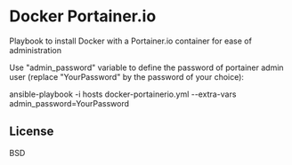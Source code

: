 Docker Portainer.io
=========

Playbook to install Docker with a Portainer.io container for ease of administration

Use "admin_password" variable to define the password of portainer admin user (replace "YourPassword" by the password of your choice):

ansible-playbook -i hosts docker-portainerio.yml --extra-vars admin_password=YourPassword

License
-------

BSD

